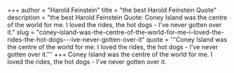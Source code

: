 +++
author = "Harold Feinstein"
title = "the best Harold Feinstein Quote"
description = "the best Harold Feinstein Quote: Coney Island was the centre of the world for me. I loved the rides, the hot dogs - I've never gotten over it."
slug = "coney-island-was-the-centre-of-the-world-for-me-i-loved-the-rides-the-hot-dogs---ive-never-gotten-over-it"
quote = '''Coney Island was the centre of the world for me. I loved the rides, the hot dogs - I've never gotten over it.'''
+++
Coney Island was the centre of the world for me. I loved the rides, the hot dogs - I've never gotten over it.
